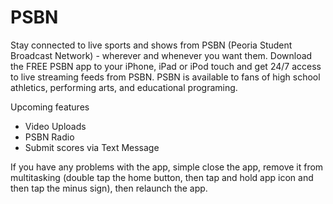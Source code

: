 PSBN
====
Stay connected to live sports and shows from PSBN (Peoria Student Broadcast Network) - wherever and whenever you want them. Download the FREE PSBN app to your iPhone, iPad or iPod touch and get 24/7 access to live streaming feeds from PSBN. PSBN is available to fans of high school athletics, performing arts, and educational programing.

Upcoming features
- Video Uploads
- PSBN Radio
- Submit scores via Text Message

If you have any problems with the app, simple close the app, remove it from multitasking (double tap the home button, then tap and hold app icon and then tap the minus sign), then relaunch the app.
